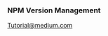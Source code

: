 ### NPM Version Management

[Tutorial@medium.com](https://medium.com/@kevinkreuzer/publishing-a-beta-or-alpha-version-to-npm-46035b630dd7)
